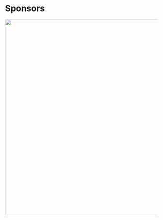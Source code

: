# Sponsors

<div style="text-align:center"><a href="https://rcimg.net/images/sponsors/svg/Read.Cash.svg"><img src="https://rcimg.net/images/sponsors/svg/Read.Cash.svg?3" width="645"></a></div>
